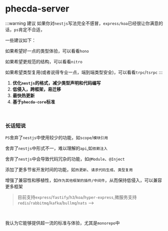 # phecda-server

:::warning 建议
如果你对`nestjs`写法完全不感冒，`express/koa`已经很让你满意的话，`ps`肯定不合适，

一些建议如下：

如果希望好一点的类型体验，可以看看`hono`

如果希望更规范的结构，可以看看`nitro`

如果希望类型复用(或者说得专业一点，端到端类型安全)，可以看看`trpc`/`tsrpc`
:::

1. **优化`nestjs`的格式，减少类型声明和代码编写**
2. **低侵入，跨框架，易迁移**
3. **最快热更新**
4. **基于`phecda-core`标准**



<br>

### 长话短说

`PS`舍弃了`nestjs`中使用较少的功能，如`scope`/`模块引用`

舍弃了`nestjs`中形式不一，难以理解的`api`,如`依赖注入`

舍弃了`nestjs`中会导致代码冗杂的功能，如`@Module`、`@Inject`

添加了更多节省开发时间的功能，如`热更新`、`请求代码生成`、`类型复用`

增强了兼容性和移植性，如`作为其他框架的插件/中间件`，从而保持低侵入，可以兼容更多框架
 
> 目前支持`express`/`fastify`/`h3`/`koa`/`hyper-express`,微服务支持`redis`/`rabbitmq`/`kafka`/`bullmq`/`nats` -->


<br>

我认为它能够提供超一流的标准与体验，尤其是`monorepo`中


















<!-- <br>
无论某种情形，某些概念就是完全没用

我甚至怀疑设计者有没有正经的用过自己写的概念 

长话短说

在观察`nestjs`等类`java spring`的框架中

我发现了一个颇有意思的事情：

--**框架对`aop/di/ioc`概念的执念超越了一切**

包括`性能`、`开发体验`、`效率`等

-->






<!-- 
`nestjs`文档中给人的感觉是：

我知道什么是最佳范式，且我无须证明，你用的感觉是怎么样 -->


<!-- # 为什么使用

这不是一个轮子


我目前正在多个项目中实践`phecda-server`

<!-- 即使是老的、大的项目,由于渐进+低侵入，完全/部分迁移将会很平滑，上手简单，风险低 -->

